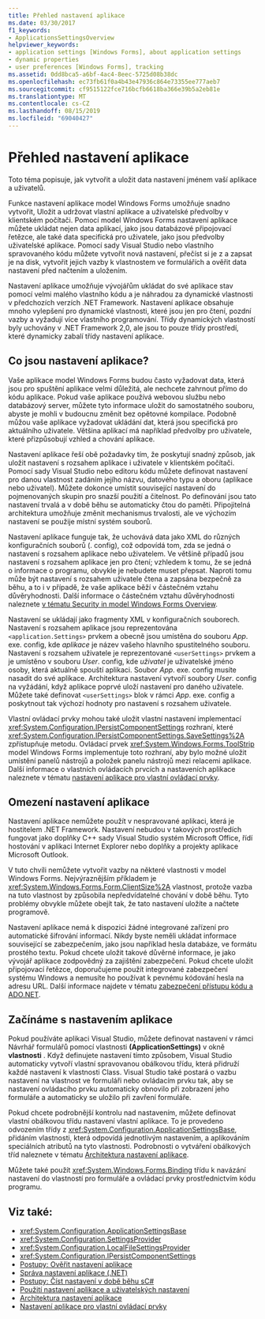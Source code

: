```yaml
---
title: Přehled nastavení aplikace
ms.date: 03/30/2017
f1_keywords:
- ApplicationsSettingsOverview
helpviewer_keywords:
- application settings [Windows Forms], about application settings
- dynamic properties
- user preferences [Windows Forms], tracking
ms.assetid: 0dd8bca5-a6bf-4ac4-8eec-5725d08b38dc
ms.openlocfilehash: ec73fb61f0a4b43e47936c864e73355ee777aeb7
ms.sourcegitcommit: cf9515122fce716bcfb6618ba366e39b5a2eb81e
ms.translationtype: MT
ms.contentlocale: cs-CZ
ms.lasthandoff: 08/15/2019
ms.locfileid: "69040427"
---
```

# <a name="application-settings-overview"></a>Přehled nastavení aplikace
Toto téma popisuje, jak vytvořit a uložit data nastavení jménem vaší aplikace a uživatelů.

 Funkce nastavení aplikace model Windows Forms umožňuje snadno vytvořit, Uložit a udržovat vlastní aplikace a uživatelské předvolby v klientském počítači. Pomocí model Windows Forms nastavení aplikace můžete ukládat nejen data aplikací, jako jsou databázové připojovací řetězce, ale také data specifická pro uživatele, jako jsou předvolby uživatelské aplikace. Pomocí sady Visual Studio nebo vlastního spravovaného kódu můžete vytvořit nová nastavení, přečíst si je z a zapsat je na disk, vytvořit jejich vazby k vlastnostem ve formulářích a ověřit data nastavení před načtením a uložením.

 Nastavení aplikace umožňuje vývojářům ukládat do své aplikace stav pomocí velmi malého vlastního kódu a je náhradou za dynamické vlastnosti v předchozích verzích .NET Framework. Nastavení aplikace obsahuje mnoho vylepšení pro dynamické vlastnosti, které jsou jen pro čtení, pozdní vazby a vyžadují více vlastního programování. Třídy dynamických vlastností byly uchovány v .NET Framework 2,0, ale jsou to pouze třídy prostředí, které dynamicky zabalí třídy nastavení aplikace.

## <a name="what-are-application-settings"></a>Co jsou nastavení aplikace?
 Vaše aplikace model Windows Forms budou často vyžadovat data, která jsou pro spuštění aplikace velmi důležitá, ale nechcete zahrnout přímo do kódu aplikace. Pokud vaše aplikace používá webovou službu nebo databázový server, můžete tyto informace uložit do samostatného souboru, abyste je mohli v budoucnu změnit bez opětovné kompilace. Podobně můžou vaše aplikace vyžadovat ukládání dat, která jsou specifická pro aktuálního uživatele. Většina aplikací má například předvolby pro uživatele, které přizpůsobují vzhled a chování aplikace.

 Nastavení aplikace řeší obě požadavky tím, že poskytují snadný způsob, jak uložit nastavení s rozsahem aplikace i uživatele v klientském počítači. Pomocí sady Visual Studio nebo editoru kódu můžete definovat nastavení pro danou vlastnost zadáním jejího názvu, datového typu a oboru (aplikace nebo uživatel). Můžete dokonce umístit související nastavení do pojmenovaných skupin pro snazší použití a čitelnost. Po definování jsou tato nastavení trvalá a v době běhu se automaticky čtou do paměti. Připojitelná architektura umožňuje změnit mechanismus trvalosti, ale ve výchozím nastavení se použije místní systém souborů.

 Nastavení aplikace funguje tak, že uchovává data jako XML do různých konfiguračních souborů (. config), což odpovídá tom, zda se jedná o nastavení s rozsahem aplikace nebo uživatelem. Ve většině případů jsou nastavení s rozsahem aplikace jen pro čtení; vzhledem k tomu, že se jedná o informace o programu, obvykle je nebudete muset přepsat. Naproti tomu může být nastavení s rozsahem uživatele čtena a zapsána bezpečně za běhu, a to i v případě, že vaše aplikace běží v částečném vztahu důvěryhodnosti. Další informace o částečném vztahu důvěryhodnosti naleznete [v tématu Security in model Windows Forms Overview](../security-in-windows-forms-overview.md).

 Nastavení se ukládají jako fragmenty XML v konfiguračních souborech. Nastavení s rozsahem aplikace jsou reprezentována `<application.Settings>` prvkem a obecně jsou umístěna do souboru *App*. exe. config, kde *aplikace* je název vašeho hlavního spustitelného souboru. Nastavení s rozsahem uživatele je reprezentované `<userSettings>` prvkem a je umístěno v souboru *User*. config, kde *uživatel* je uživatelské jméno osoby, která aktuálně spouští aplikaci. Soubor *App*. exe. config musíte nasadit do své aplikace. Architektura nastavení vytvoří soubory *User*. config na vyžádání, když aplikace poprvé uloží nastavení pro daného uživatele. Můžete také definovat `<userSettings>` blok v rámci *App*. exe. config a poskytnout tak výchozí hodnoty pro nastavení s rozsahem uživatele.

 Vlastní ovládací prvky mohou také uložit vlastní nastavení implementací <xref:System.Configuration.IPersistComponentSettings> rozhraní, které <xref:System.Configuration.IPersistComponentSettings.SaveSettings%2A> zpřístupňuje metodu. Ovládací prvek <xref:System.Windows.Forms.ToolStrip> model Windows Forms implementuje toto rozhraní, aby bylo možné uložit umístění panelů nástrojů a položek panelu nástrojů mezi relacemi aplikace. Další informace o vlastních ovládacích prvcích a nastaveních aplikace naleznete v tématu [nastavení aplikace pro vlastní ovládací prvky](application-settings-for-custom-controls.md).

## <a name="limitations-of-application-settings"></a>Omezení nastavení aplikace
 Nastavení aplikace nemůžete použít v nespravované aplikaci, která je hostitelem .NET Framework. Nastavení nebudou v takových prostředích fungovat jako doplňky C++ sady Visual Studio systém Microsoft Office, řídí hostování v aplikaci Internet Explorer nebo doplňky a projekty aplikace Microsoft Outlook.

 V tuto chvíli nemůžete vytvořit vazby na některé vlastnosti v model Windows Forms. Nejvýraznějším příkladem je <xref:System.Windows.Forms.Form.ClientSize%2A> vlastnost, protože vazba na tuto vlastnost by způsobila nepředvídatelné chování v době běhu. Tyto problémy obvykle můžete obejít tak, že tato nastavení uložíte a načtete programově.

 Nastavení aplikace nemá k dispozici žádné integrované zařízení pro automatické šifrování informací. Nikdy byste neměli ukládat informace související se zabezpečením, jako jsou například hesla databáze, ve formátu prostého textu. Pokud chcete uložit takové důvěrné informace, je jako vývojář aplikace zodpovědný za zajištění zabezpečení. Pokud chcete uložit připojovací řetězce, doporučujeme použít integrované zabezpečení systému Windows a nemusíte ho používat k pevnému kódování hesla na adresu URL. Další informace najdete v tématu [zabezpečení přístupu kódu a ADO.NET](../../data/adonet/code-access-security.md).

## <a name="getting-started-with-application-settings"></a>Začínáme s nastavením aplikace
 Pokud používáte aplikaci Visual Studio, můžete definovat nastavení v rámci Návrhář formulářů pomocí vlastnosti **(ApplicationSettings)** v okně **vlastnosti** . Když definujete nastavení tímto způsobem, Visual Studio automaticky vytvoří vlastní spravovanou obálkovou třídu, která přidruží každé nastavení k vlastnosti Class. Visual Studio také postará o vazbu nastavení na vlastnost ve formuláři nebo ovládacím prvku tak, aby se nastavení ovládacího prvku automaticky obnovilo při zobrazení jeho formuláře a automaticky se uložilo při zavření formuláře.

 Pokud chcete podrobnější kontrolu nad nastavením, můžete definovat vlastní obálkovou třídu nastavení vlastní aplikace. To je provedeno odvozením třídy z <xref:System.Configuration.ApplicationSettingsBase>, přidáním vlastnosti, která odpovídá jednotlivým nastavením, a aplikováním speciálních atributů na tyto vlastnosti. Podrobnosti o vytváření obálkových tříd naleznete v tématu [Architektura nastavení aplikace](application-settings-architecture.md).

 Můžete také použít <xref:System.Windows.Forms.Binding> třídu k navázání nastavení do vlastností pro formuláře a ovládací prvky prostřednictvím kódu programu.

## <a name="see-also"></a>Viz také:

- <xref:System.Configuration.ApplicationSettingsBase>
- <xref:System.Configuration.SettingsProvider>
- <xref:System.Configuration.LocalFileSettingsProvider>
- <xref:System.Configuration.IPersistComponentSettings>
- [Postupy: Ověřit nastavení aplikace](how-to-validate-application-settings.md)
- [Správa nastavení aplikace (.NET)](/visualstudio/ide/managing-application-settings-dotnet)
- [Postupy: Číst nastavení v době běhu sC#](how-to-read-settings-at-run-time-with-csharp.md)
- [Použití nastavení aplikace a uživatelských nastavení](using-application-settings-and-user-settings.md)
- [Architektura nastavení aplikace](application-settings-architecture.md)
- [Nastavení aplikace pro vlastní ovládací prvky](application-settings-for-custom-controls.md)
